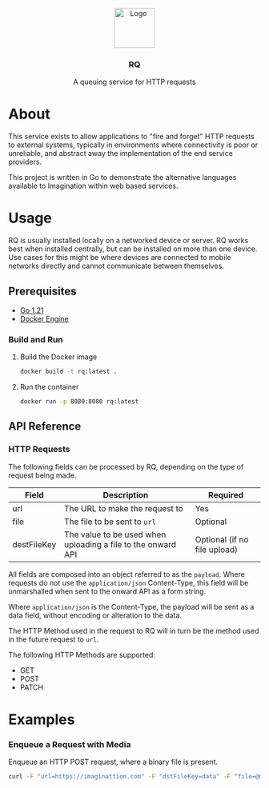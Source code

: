 <a name="readme-top"></a>
<div align="center">

  <a href="https://github.com/imagination-it/rq">
    <img src="https://tech-studio-assets.s3.eu-west-1.amazonaws.com/rq/icon.png" alt="Logo" width="80" height="80">
  </a>
<h3>RQ</h3>
A queuing service for HTTP requests
</div>



# About
This service exists to allow applications to "fire and forget" HTTP requests to external systems, typically in environments where connectivity is poor or unreliable, and abstract away the implementation of the end service providers.

This project is written in Go to demonstrate the alternative languages available to Imagination within web based services.

# Usage
RQ is usually installed locally on a networked device or server. RQ works best when installed centrally, but can be installed on more than one device. Use cases for this might be where devices are connected to mobile networks directly and cannot communicate between themselves.


## Prerequisites

* [Go 1.21](https://go.dev/doc/install)
* [Docker Engine](https://docs.docker.com/engine/install/)

### Build and Run

1. Build the Docker image
   ```sh
   docker build -t rq:latest .
   ```
2. Run the container
   ```sh
   docker run -p 8080:8080 rq:latest 
   ```

## API Reference

### HTTP Requests
The following fields can be processed by RQ, depending on the type of request being made.

| Field       | Description                                                  | Required                     |
|-------------|--------------------------------------------------------------|------------------------------|
| url         | The URL to make the request to                               | Yes                          |
| file        | The file to be sent to `url`                                 | Optional                     |
| destFileKey | The value to be used when uploading a file to the onward API | Optional (if no file upload) |


All fields are composed into an object referred to as the `payload`. Where requests do not use the `application/json` 
Content-Type, this field will be unmarshalled when sent to the onward API as a form string.

Where `application/json` is the Content-Type, the payload will be sent as a data field, without encoding or alteration
to the data.


The HTTP Method used in the request to RQ will in turn be the method used in the future request to `url`.

The following HTTP Methods are supported:
* GET
* POST
* PATCH

# Examples


### Enqueue a Request with Media
Enqueue an HTTP POST request, where a binary file is present.

```sh
curl -F "url=https://imaginattion.com" -F "dstFileKey=data" -F "file=@media.mp4" -H "Content-Type: x-www-form-urlencoded" -X POST http://localhost:8080/api/rq/http
```